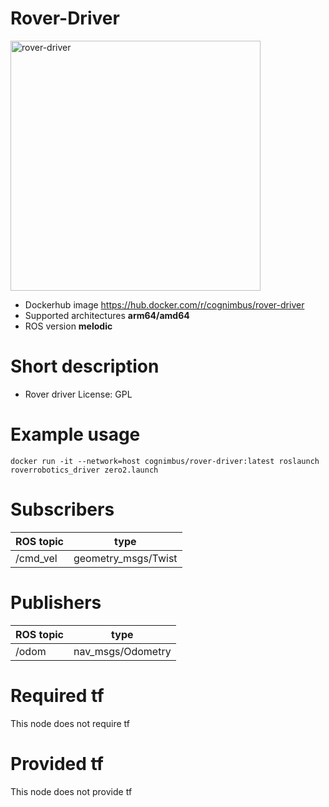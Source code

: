 # Rover-Driver

<img src="./rover-driver/rover-driver.jpg" alt="rover-driver" width="400"/>

* Dockerhub image https://hub.docker.com/r/cognimbus/rover-driver
* Supported architectures <b>arm64/amd64</b>
* ROS version <b>melodic
</b>

# Short description
* Rover driver 
License:  GPL

# Example usage
```
docker run -it --network=host cognimbus/rover-driver:latest roslaunch roverrobotics_driver zero2.launch
```

# Subscribers
ROS topic | type
--- | ---
/cmd_vel | geometry_msgs/Twist


# Publishers
ROS topic | type
--- | ---
/odom | nav_msgs/Odometry


# Required tf
This node does not require tf


# Provided tf
This node does not provide tf


